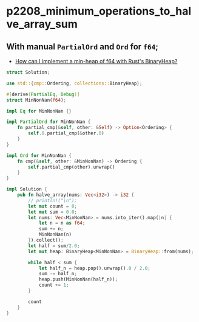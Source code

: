 # p2208_minimum_operations_to_halve_array_sum

## With manual `PartialOrd` and `Ord` for `f64`;

- [How can I implement a min-heap of f64 with Rust's BinaryHeap?](https://stackoverflow.com/a/39985950)

```rust
struct Solution;

use std::{cmp::Ordering, collections::BinaryHeap};

#[derive(PartialEq, Debug)]
struct MinNonNan(f64);

impl Eq for MinNonNan {}

impl PartialOrd for MinNonNan {
    fn partial_cmp(&self, other: &Self) -> Option<Ordering> {
        self.0.partial_cmp(&other.0)
    }
}

impl Ord for MinNonNan {
    fn cmp(&self, other: &MinNonNan) -> Ordering {
        self.partial_cmp(other).unwrap()
    }
}

impl Solution {
    pub fn halve_array(nums: Vec<i32>) -> i32 {
        // println!("\n");
        let mut count = 0;
        let mut sum = 0.0;
        let nums: Vec<MinNonNan> = nums.into_iter().map(|n| {
            let n = n as f64;
            sum += n;
            MinNonNan(n)
        }).collect();
        let half = sum/2.0;
        let mut heap: BinaryHeap<MinNonNan> = BinaryHeap::from(nums);

        while half < sum {
            let half_n = heap.pop().unwrap().0 / 2.0;
            sum -= half_n;
            heap.push(MinNonNan(half_n));
            count += 1;
        }

        count
    }
}
```
